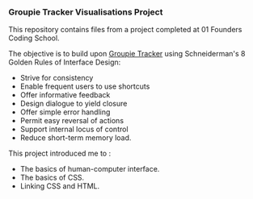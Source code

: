 ### Groupie Tracker Visualisations Project

This repository contains files from a project completed at 01 Founders Coding School.

The objective is to build upon [Groupie Tracker](https://github.com/abmutungi/01-founders-groupie-tracker) using Schneiderman's 8 Golden Rules of Interface Design:

- Strive for consistency
- Enable frequent users to use shortcuts
- Offer informative feedback
- Design dialogue to yield closure
- Offer simple error handling
- Permit easy reversal of actions
- Support internal locus of control
- Reduce short-term memory load.

This project introduced me to :

- The basics of human-computer interface.
- The basics of CSS.
- Linking CSS and HTML.
